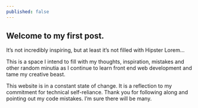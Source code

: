 ```yaml
---
published: false
---
```


## Welcome to my first post.
It’s not incredibly inspiring, but at least it’s not filled with Hipster Lorem…

This is a space I intend to fill with my thoughts, inspiration, mistakes and other random minutia as I continue to learn front end web development and tame my creative beast.

This website is in a constant state of change. It is a reflection to my commitment for technical self-reliance. Thank you for following along and pointing out my code mistakes. I’m sure there will be many.
